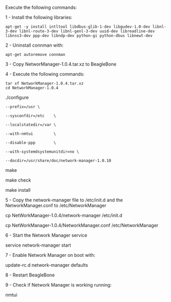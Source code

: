 Execute the following commands:

1 - Install the following libraries:

    apt-get -y install intltool libdbus-glib-1-dev libgudev-1.0-dev libnl-3-dev libnl-route-3-dev libnl-genl-3-dev uuid-dev libreadline-dev libnss3-dev ppp-dev libndp-dev python-gi python-dbus libnewt-dev

2 - Uninstall connman with:

    apt-get autoremove connman

3 - Copy NetworManager-1.0.4.tar.xz to BeagleBone

4 - Execute the following commands:

    tar xf NetworkManager-1.0.4.tar.xz
    cd NetworkManager-1.0.4

  ./configure 
  
    --prefix=/usr \

    --sysconfdir=/etc    \
  
    --localstatedir=/var \
  
    --with-nmtui         \

    --disable-ppp        \

    --with-systemdsystemunitdir=no \
        
    --docdir=/usr/share/doc/network-manager-1.0.10

  make
    
  make check
    
  make install
    

5 - Copy the network-manager file to /etc/init.d and the NetworkManager.conf to /etc/NetworkManager

  cp NetWorkManager-1.0.4/network-manager /etc/init.d
  
  cp NetWorkManager-1.0.4/NetworkManager.conf /etc/NetworkManager

6 - Start the Network Manager service

  service network-manager start

7 - Enable Network Manager on boot with:

  update-rc.d network-manager defaults

8 - Restart BeagleBone

9 - Check if Network Manager is working running:

  nmtui
